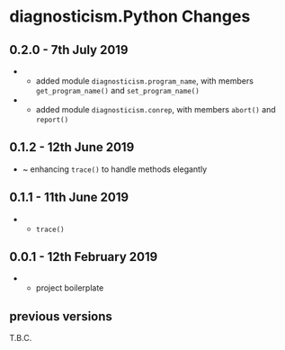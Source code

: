 # **diagnosticism.Python** Changes

## 0.2.0 - 7th July 2019

* + added module ``diagnosticism.program_name``, with members ``get_program_name()`` and ``set_program_name()``
* + added module ``diagnosticism.conrep``, with members ``abort()`` and ``report()``

## 0.1.2 - 12th June 2019

* ~ enhancing ``trace()`` to handle methods elegantly

## 0.1.1 - 11th June 2019

* + ``trace()``

## 0.0.1 - 12th February 2019

* + project boilerplate



## previous versions

T.B.C.



